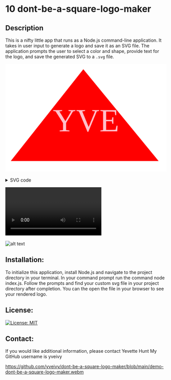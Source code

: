 # 10 dont-be-a-square-logo-maker

## Description

This is a nifty little app that runs as a Node.js command-line application. It takes in user input to generate a logo and save it as an SVG file. The application prompts the user to select a color and shape, provide text for the logo, and save the generated SVG to a `.svg` file. 


![alt text](logo.svg)

<details> 
<summary>SVG code</summary>

```
@sample.svg
<svg version="1.1" width="300" height="200" xmlns="http://www.w3.org/2000/svg">Triangle<polygon points="145,10 285,180 10,180" fill="red"/><text x="150" y="125" font-size="60" text-anchor="middle" fill="pink">YVE</text></svg>
@sample.svg
```

</details>


![alt text](demo-dont-be-a-square-logo-maker.webm)

![alt text](demo-dont-be-a-square-logo-maker-test-screencapture.jpg)

## Installation:

To initialize this application, install Node.js and navigate to the project directory in your terminal. In your command prompt run the command node index.js. Follow the prompts and find your custom svg file in your project directory after completion. You can the open the file in your browser to see your rendered logo.

## License:

[![License: MIT](https://img.shields.io/badge/License-MIT-yellow.svg)](https://opensource.org/licenses/MIT)

## Contact:

If you would like additional information, please contact Yevette Hunt
My GitHub username is yveivy

https://github.com/yveivy/dont-be-a-square-logo-maker/blob/main/demo-dont-be-a-square-logo-maker.webm